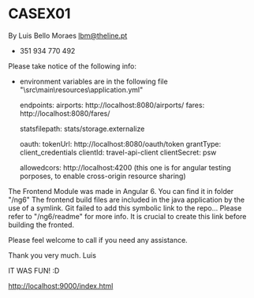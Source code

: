  

CASEX01
=================
By Luis Bello Moraes
lbm@theline.pt
+ 351 934 770 492


Please take notice of the following info:

- environment variables are in the following file "\src\main\resources\application.yml" 


  endpoints:
    airports: http://localhost:8080/airports/ 
    fares: http://localhost:8080/fares/

  statsfilepath: stats/storage.externalize

  oauth:
    tokenUrl: http://localhost:8080/oauth/token
    grantType: client_credentials
    clientId: travel-api-client
    clientSecret: psw

  allowedcors: http://localhost:4200
  (this one is for angular testing porposes, to enable cross-origin resource sharing)


The Frontend Module was made in Angular 6. You can find it in folder "/ng6"
The frontend build files are included in the java application by the use of a symlink.
Git failed to add this symbolic link to the repo... 
Please refer to "/ng6/readme" for more info. It is crucial to create this link before building the fronted.

Please feel welcome to call if you need any assistance.

Thank you very much.
Luis

IT WAS FUN! :D

[http://localhost:9000/index.html](http://localhost:9000/index.html)